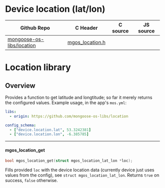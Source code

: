 # Device location (lat/lon)
| Github Repo | C Header | C source  | JS source |
| ----------- | -------- | --------  | ----------------- |
| [mongoose-os-libs/location](https://github.com/mongoose-os-libs/location) | [mgos_location.h](https://github.com/mongoose-os-libs/location/tree/master/include/mgos_location.h) | &nbsp;  | &nbsp;         |

# Location library

## Overview

Provides a function to get latitude and longtitude; so far it merely
returns the configured values. Example usage, in the app's `mos.yml`:

```yaml
libs:
  - origin: https://github.com/mongoose-os-libs/location

config_schema:
  - ["device.location.lat", 53.3242381]
  - ["device.location.lon", -6.385785]
```


 ----- 
#### mgos_location_get

```c
bool mgos_location_get(struct mgos_location_lat_lon *loc);
```

Fills provided `loc` with the device location data (currently device just
uses values from the config), see `struct mgos_location_lat_lon`. Returns
`true` on success, `false` otherwise.
 
